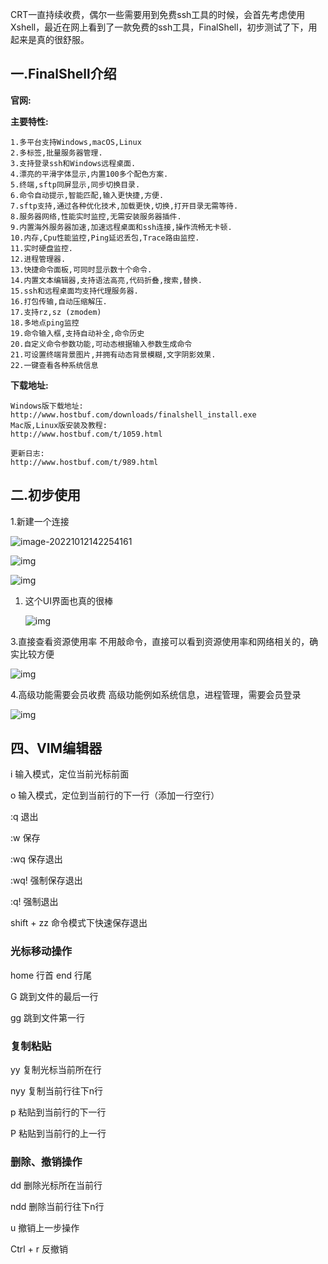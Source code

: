 CRT一直持续收费，偶尔一些需要用到免费ssh工具的时候，会首先考虑使用Xshell，最近在网上看到了一款免费的ssh工具，FinalShell，初步测试了下，用起来是真的很舒服。

## 一.FinalShell介绍

**官网:**

**主要特性:**

```
1.多平台支持Windows,macOS,Linux
2.多标签,批量服务器管理.
3.支持登录ssh和Windows远程桌面.
4.漂亮的平滑字体显示,内置100多个配色方案.
5.终端,sftp同屏显示,同步切换目录.
6.命令自动提示,智能匹配,输入更快捷,方便.
7.sftp支持,通过各种优化技术,加载更快,切换,打开目录无需等待.
8.服务器网络,性能实时监控,无需安装服务器插件.
9.内置海外服务器加速,加速远程桌面和ssh连接,操作流畅无卡顿.
10.内存,Cpu性能监控,Ping延迟丢包,Trace路由监控.
11.实时硬盘监控.
12.进程管理器.
13.快捷命令面板,可同时显示数十个命令.
14.内置文本编辑器,支持语法高亮,代码折叠,搜索,替换.
15.ssh和远程桌面均支持代理服务器.
16.打包传输,自动压缩解压.
17.支持rz,sz (zmodem)
18.多地点ping监控
19.命令输入框,支持自动补全,命令历史
20.自定义命令参数功能,可动态根据输入参数生成命令
21.可设置终端背景图片,并拥有动态背景模糊,文字阴影效果.
22.一键查看各种系统信息
```

**下载地址:**

```
Windows版下载地址:
http://www.hostbuf.com/downloads/finalshell_install.exe
Mac版,Linux版安装及教程:
http://www.hostbuf.com/t/1059.html

更新日志:
http://www.hostbuf.com/t/989.html
```

## 二.初步使用

1.新建一个连接

![image-20221012142254161](imge/FinalShell.assets/image-20221012142254161.png)



![img](https://upload-images.jianshu.io/upload_images/2638478-468c88634503b680.png?imageMogr2/auto-orient/strip|imageView2/2/w/609/format/webp)

![img](https://upload-images.jianshu.io/upload_images/2638478-44a1b69b0b95f273.png?imageMogr2/auto-orient/strip|imageView2/2/w/680/format/webp)



1. 这个UI界面也真的很棒

   ![img](https://upload-images.jianshu.io/upload_images/2638478-61a3e16f16dfea0e.png?imageMogr2/auto-orient/strip|imageView2/2/w/1180/format/webp)

   

3.直接查看资源使用率
 不用敲命令，直接可以看到资源使用率和网络相关的，确实比较方便

![img](https://upload-images.jianshu.io/upload_images/2638478-b630e5089598fb40.png?imageMogr2/auto-orient/strip|imageView2/2/w/1133/format/webp)

4.高级功能需要会员收费
 高级功能例如系统信息，进程管理，需要会员登录



![img](https://upload-images.jianshu.io/upload_images/2638478-029a743ebbf177ac.png?imageMogr2/auto-orient/strip|imageView2/2/w/978/format/webp)



## 四、VIM编辑器

i 输入模式，定位当前光标前面

o 输入模式，定位到当前行的下一行（添加一行空行）

:q 退出

:w 保存

:wq 保存退出

:wq! 强制保存退出

:q! 强制退出

shift + zz 命令模式下快速保存退出

### 光标移动操作

home 行首 end 行尾

G 跳到文件的最后一行

gg 跳到文件第一行

### 复制粘贴

yy 复制光标当前所在行

nyy 复制当前行往下n行

p 粘贴到当前行的下一行

P 粘贴到当前行的上一行

### 删除、撤销操作

dd 删除光标所在当前行

ndd 删除当前行往下n行

u 撤销上一步操作

Ctrl + r 反撤销
